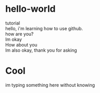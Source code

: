 # hello-world
tutorial <br>
hello, i'm learning how to use github.<br>
how are you?<br>
Im okay<br>
How about you<br>
Im also okay, thank you for asking<br>

# Cool
im typing something here without knowing